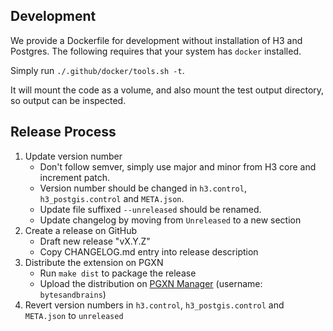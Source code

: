 ## Development

We provide a Dockerfile for development without installation of H3 and Postgres. The following requires that your system has `docker` installed.

Simply run `./.github/docker/tools.sh -t`.

It will mount the code as a volume, and also mount the test output directory,
so output can be inspected.

## Release Process

1. Update version number
   - Don't follow semver, simply use major and minor from H3 core and increment patch.
   - Version number should be changed in `h3.control`, `h3_postgis.control` and `META.json`.
   - Update file suffixed `--unreleased` should be renamed.
   - Update changelog by moving from `Unreleased` to a new section
2. Create a release on GitHub
   - Draft new release "vX.Y.Z"
   - Copy CHANGELOG.md entry into release description
3. Distribute the extension on PGXN
   - Run `make dist` to package the release
   - Upload the distribution on [PGXN Manager](https://manager.pgxn.org/) (username: `bytesandbrains`)
4. Revert version numbers in `h3.control`, `h3_postgis.control` and `META.json` to `unreleased`

